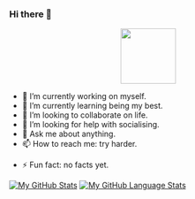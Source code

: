 ### Hi there 👋

<div id="header" align="center">
  <img src="https://media.giphy.com/media/M9gbBd9nbDrOTu1Mqx/giphy.gif" width="100"/>
</div>

- 🔭 I’m currently working on myself.
- 🌱 I’m currently learning being my best.
- 👯 I’m looking to collaborate on life.
- 🤔 I’m looking for help with socialising.
- 💬 Ask me about anything.
- 📫 How to reach me: try harder.
<!-- 😄 Pronouns: just guess and get cancelled. -->
- ⚡ Fun fact: no facts yet.

[![My GitHub Stats](https://github-readme-stats.vercel.app/api/?username=smcri&count_private=true&theme=tokyonight&showicons=true)]()
[![My GitHub Language Stats](https://github-readme-stats.vercel.app/api/top-langs/?username=smcri&langs_count=5&theme=tokyonight)]()
